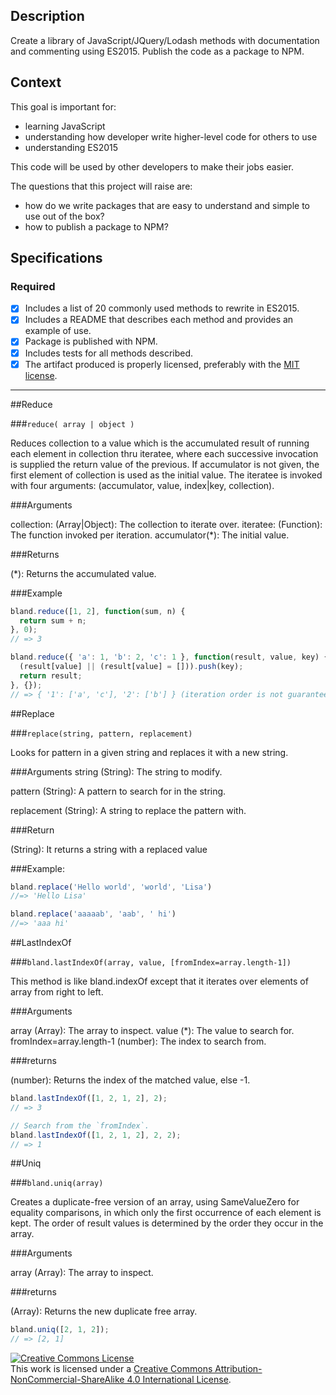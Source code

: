 ## Description

Create a library of JavaScript/JQuery/Lodash methods with documentation and commenting using ES2015. Publish the code as a package to NPM.

## Context

This goal is important for:
- learning JavaScript
- understanding how developer write higher-level code for others to use
- understanding ES2015

This code will be used by other developers to make their jobs easier.

The questions that this project will raise are:
- how do we write packages that are easy to understand and simple to use out of the box?
- how to publish a package to NPM?

## Specifications

### Required

- [x] Includes a list of 20 commonly used methods to rewrite in ES2015.
- [x] Includes a README that describes each method and provides an example of use.
- [x] Package is published with NPM.
- [x] Includes tests for all methods described.
- [x] The artifact produced is properly licensed, preferably with the [MIT license][mit-license].

---

##Reduce

###`reduce( array | object )`

Reduces collection to a value which is the accumulated result of running each element in collection thru iteratee, where each successive invocation is supplied the return value of the previous. If accumulator is not given, the first element of collection is used as the initial value. The iteratee is invoked with four arguments:
(accumulator, value, index|key, collection).

###Arguments

collection: (Array|Object): The collection to iterate over.
iteratee: (Function): The function invoked per iteration.
accumulator(\*): The initial value.

###Returns

(\*): Returns the accumulated value.

###Example

```javascript
bland.reduce([1, 2], function(sum, n) {
  return sum + n;
}, 0);
// => 3

bland.reduce({ 'a': 1, 'b': 2, 'c': 1 }, function(result, value, key) {
  (result[value] || (result[value] = [])).push(key);
  return result;
}, {});
// => { '1': ['a', 'c'], '2': ['b'] } (iteration order is not guaranteed)

```

##Replace


###`replace(string, pattern, replacement)`

Looks for pattern in a given string and replaces it with a new string.

###Arguments
string (String): The string to modify.

pattern (String): A pattern to search for in the string.

replacement (String): A string to replace the pattern with.

###Return

(String): It returns a string with a replaced value

###Example:

```javascript
bland.replace('Hello world', 'world', 'Lisa')
//=> 'Hello Lisa'

bland.replace('aaaaab', 'aab', ' hi')
//=> 'aaa hi'
```

##LastIndexOf

###`bland.lastIndexOf(array, value, [fromIndex=array.length-1])`

This method is like bland.indexOf except that it iterates over elements of array from right to left.

###Arguments

array (Array): The array to inspect.
value (\*): The value to search for.
fromIndex=array.length-1 (number): The index to search from.

###returns

(number): Returns the index of the matched value, else -1.

```javascript
bland.lastIndexOf([1, 2, 1, 2], 2);
// => 3

// Search from the `fromIndex`.
bland.lastIndexOf([1, 2, 1, 2], 2, 2);
// => 1
```

##Uniq

###`bland.uniq(array)`

Creates a duplicate-free version of an array, using SameValueZero for equality comparisons, in which only the first occurrence of each element is kept. The order of result values is determined by the order they occur in the array.

###Arguments

array (Array): The array to inspect.

###returns

(Array): Returns the new duplicate free array.

```javascript
bland.uniq([2, 1, 2]);
// => [2, 1]
```

<!-- LICENSE -->

<a rel="license" href="http://creativecommons.org/licenses/by-nc-sa/4.0/"><img alt="Creative Commons License" style="border-width:0" src="https://i.creativecommons.org/l/by-nc-sa/4.0/80x15.png" /></a>
<br />This work is licensed under a <a rel="license" href="http://creativecommons.org/licenses/by-nc-sa/4.0/">Creative Commons Attribution-NonCommercial-ShareAlike 4.0 International License</a>.

[mit-license]: https://opensource.org/licenses/MIT
